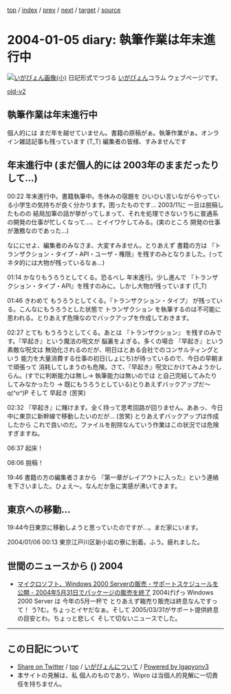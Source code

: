 [top](../index.html) 
 / [index](index.html) 
 / [prev](ig040103.html) 
 / [next](ig040106.html) 
 / [target](https://igapyon.github.io/diary/2004/ig040105.html) 
 / [source](https://github.com/igapyon/diary/blob/master/2004/ig040105.src.md) 

2004-01-05 diary: 執筆作業は年末進行中
=====================================================================================================
[![いがぴょん画像(小)](https://igapyon.github.io/diary/images/iga200306s.jpg "いがぴょん")](https://igapyon.github.io/diary/memo/memoigapyon.html) 日記形式でつづる [いがぴょん](https://igapyon.github.io/diary/memo/memoigapyon.html)コラム ウェブページです。

[old-v2](ig040105-orig.html)

## 執筆作業は年末進行中

個人的には まだ年を越せていません。書籍の原稿がぁ。執筆作業がぁ。オンライン雑誌記事も残っています (T_T) 編集者の皆様、すみませんです


## 年末進行中 (まだ個人的には 2003年のままだったりして…)

00:22 年末進行中。書籍執筆中。冬休みの宿題を ひいひい言いながらやっている小学生の気持ちが良く分かります。困ったものです…
2003/11に 一旦は脱稿したものの 結局加筆の話が挙がってしまって、それを処理できないうちに普通系の開発の仕事が忙しくなって…、とイイワケしてみる。(実のところ 開発の仕事が激務なのであった…)

なににせよ、編集者のみなさま、大変すみません。とりあえず 書籍の方は 『トランザクション・タイプ・API・ユーザ・権限』を残すのみとなりました。(ってネタ的には大物が残っているなぁ…)

01:14 かなりもうろうとしてくる。恐るべし 年末進行。少し進んで 『トランザクション・タイプ・API』を残すのみに。しかし大物が残っています (T_T)

01:46 きわめて もうろうとしてくる。『トランザクション・タイプ』 が残っている。こんなにもうろうとした状態で トランザクション を執筆するのは不可能に思われる。とりあえず危険なのでバックアップを作成しておきます。

02:27 とても もうろうとしてくる。あとは 『トランザクション』 を残すのみです。『早起き』という魔法の呪文が 脳裏をよぎる。多くの場合 『早起き』という素敵な呪文は 無効化されるのだが、明日はとある会社でのコンサルティングという 能力を大量消費する仕事の初日(しょにち)が待っているので、今日の早朝まで頑張って 消耗してしまうのも危険。さて、『早起き』呪文にかけてみようかしらん。(すでに判断能力は無し→ 執筆能力は無いのでは と自己完結してみたり してみなかったり → 既にもうろうとしている)とりあえずバックアップだ～ q(^o^)P そして 早起き (苦笑)

02:32 『早起き』に賭けます。全く持って思考回路が回りません。ああっ、今日中に東京に新幹線で移動したいのだが…
(苦笑) とりあえずバックアップは作成したから これで良いのだ。ファイルを削除なんていう作業はこの状況では危険すぎますね。

06:37 起床！

08:06 脱稿！

19:46 書籍の方の編集者さまから 『第一章がレイアウトに入った』という連絡を下さいました。ひょえ～。なんだか急に実感が沸いてきます。

## 東京への移動…

19:44今日東京に移動しようと思っていたのですが…。まだ家にいます。

2004/01/06 00:13 東京江戸川区新小岩の寮に到着。ふう。疲れました。

## 世間のニュースから () 2004

* [マイクロソフト、Windows 2000 Serverの販売・サポートスケジュールを公開 - 2004年5月31日でパッケージの販売を終了](http://enterprise.watch.impress.co.jp/cda/software/2003/12/19/933.html)  2004げげっ Windows 2000 Server は 今年の5月一杯で とりあえず箱売り販売は終息なんですって！ う?む。ちょっとイヤだなぁ。そして 2005/03/31がサポート提供終息の目安とわ。ちょっと悲しく そして切ないニュースでした。


----------------------------------------------------------------------------------------------------

## この日記について

* [Share on Twitter](https://twitter.com/intent/tweet?hashtags=igapyon%2Cdiary%2C%E3%81%84%E3%81%8C%E3%81%B4%E3%82%87%E3%82%93&text=%E5%9F%B7%E7%AD%86%E4%BD%9C%E6%A5%AD%E3%81%AF%E5%B9%B4%E6%9C%AB%E9%80%B2%E8%A1%8C%E4%B8%AD&url=https%3A%2F%2Figapyon.github.io%2Fdiary%2F2004%2Fig040105.html) / [top](../index.html) / [いがぴょんについて](https://igapyon.github.io/diary/memo/memoigapyon.html) / [Powered by Igapyonv3](https://github.com/igapyon/igapyonv3)
* 本サイトの見解は、私 個人のものであり、Wipro は当個人的見解に一切責任を持ちません。 
